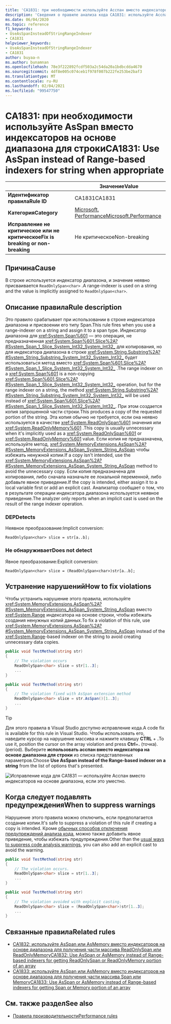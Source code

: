 ```yaml
---
title: 'CA1831: при необходимости используйте Асспан вместо индексаторов на основе диапазона для строки (анализ кода)'
description: 'Сведения о правиле анализа кода CA1831: используйте Асспан вместо индексаторов на основе диапазона для строки, если это уместно'
ms.date: 06/04/2020
ms.topic: reference
f1_keywords:
- UseAsSpanInsteadOfStringRangeIndexer
- CA1831
helpviewer_keywords:
- UseAsSpanInsteadOfStringRangeIndexer
- CA1831
author: buyaa-n
ms.author: bunamnan
ms.openlocfilehash: 78e3f222892fcdf503a2c54da20a1bdbcdda4670
ms.sourcegitcommit: 4df8e005c074ceb1f978f007b222fe253be2baf3
ms.translationtype: MT
ms.contentlocale: ru-RU
ms.lasthandoff: 02/04/2021
ms.locfileid: "99547750"
---
```

# <a name="ca1831-use-asspan-instead-of-range-based-indexers-for-string-when-appropriate"></a><span data-ttu-id="4bfc9-103">CA1831: при необходимости используйте AsSpan вместо индексаторов на основе диапазона для строки</span><span class="sxs-lookup"><span data-stu-id="4bfc9-103">CA1831: Use AsSpan instead of Range-based indexers for string when appropriate</span></span>

| | <span data-ttu-id="4bfc9-104">Значение</span><span class="sxs-lookup"><span data-stu-id="4bfc9-104">Value</span></span> |
|-|-|
| <span data-ttu-id="4bfc9-105">**Идентификатор правила**</span><span class="sxs-lookup"><span data-stu-id="4bfc9-105">**Rule ID**</span></span> |<span data-ttu-id="4bfc9-106">CA1831</span><span class="sxs-lookup"><span data-stu-id="4bfc9-106">CA1831</span></span>|
| <span data-ttu-id="4bfc9-107">**Категория**</span><span class="sxs-lookup"><span data-stu-id="4bfc9-107">**Category**</span></span> |[<span data-ttu-id="4bfc9-108">Microsoft. Performance</span><span class="sxs-lookup"><span data-stu-id="4bfc9-108">Microsoft.Performance</span></span>](performance-warnings.md)|
| <span data-ttu-id="4bfc9-109">**Исправление не критическое или не критическое**</span><span class="sxs-lookup"><span data-stu-id="4bfc9-109">**Fix is breaking or non-breaking**</span></span> |<span data-ttu-id="4bfc9-110">Не критическое</span><span class="sxs-lookup"><span data-stu-id="4bfc9-110">Non-breaking</span></span>|

## <a name="cause"></a><span data-ttu-id="4bfc9-111">Причина</span><span class="sxs-lookup"><span data-stu-id="4bfc9-111">Cause</span></span>

<span data-ttu-id="4bfc9-112">В строке используется индексатор диапазона, и значение неявно присваивается `ReadOnlySpan<char>` .</span><span class="sxs-lookup"><span data-stu-id="4bfc9-112">A range-indexer is used on a string and the value is implicitly assigned to `ReadOnlySpan<char>`.</span></span>

## <a name="rule-description"></a><span data-ttu-id="4bfc9-113">Описание правила</span><span class="sxs-lookup"><span data-stu-id="4bfc9-113">Rule description</span></span>

<span data-ttu-id="4bfc9-114">Это правило срабатывает при использовании в строке индексатора диапазона и присвоении его типу Span.</span><span class="sxs-lookup"><span data-stu-id="4bfc9-114">This rule fires when you use a range-indexer on a string and assign it to a span type.</span></span> <span data-ttu-id="4bfc9-115">Индексатор диапазона для <xref:System.Span%601> — это операция, не предназначенная <xref:System.Span%601.Slice%2A?#System_Span_1_Slice_System_Int32_System_Int32_> для копирования, но для индексатора диапазона в строке <xref:System.String.Substring%2A?#System_String_Substring_System_Int32_System_Int32_> будет использоваться метод вместо <xref:System.Span%601.Slice%2A?#System_Span_1_Slice_System_Int32_System_Int32_> .</span><span class="sxs-lookup"><span data-stu-id="4bfc9-115">The range indexer on a <xref:System.Span%601> is a non-copying <xref:System.Span%601.Slice%2A?#System_Span_1_Slice_System_Int32_System_Int32_> operation, but for the range indexer on a string, the method <xref:System.String.Substring%2A?#System_String_Substring_System_Int32_System_Int32_> will be used instead of <xref:System.Span%601.Slice%2A?#System_Span_1_Slice_System_Int32_System_Int32_>.</span></span> <span data-ttu-id="4bfc9-116">При этом создается копия запрошенной части строки.</span><span class="sxs-lookup"><span data-stu-id="4bfc9-116">This produces a copy of the requested portion of the string.</span></span> <span data-ttu-id="4bfc9-117">Эта копия обычно не требуется, если она неявно используется в качестве <xref:System.ReadOnlySpan%601> значения или <xref:System.ReadOnlyMemory%601> .</span><span class="sxs-lookup"><span data-stu-id="4bfc9-117">This copy is usually unnecessary when it's implicitly used as a <xref:System.ReadOnlySpan%601> or <xref:System.ReadOnlyMemory%601> value.</span></span> <span data-ttu-id="4bfc9-118">Если копия не предназначена, используйте метод, <xref:System.MemoryExtensions.AsSpan%2A?#System_MemoryExtensions_AsSpan_System_String_AsSpan> чтобы избежать ненужной копии.</span><span class="sxs-lookup"><span data-stu-id="4bfc9-118">If a copy isn't intended, use the <xref:System.MemoryExtensions.AsSpan%2A?#System_MemoryExtensions_AsSpan_System_String_AsSpan> method to avoid the unnecessary copy.</span></span> <span data-ttu-id="4bfc9-119">Если копия предназначена для копирования, либо сначала назначьте ее локальной переменной, либо добавьте явное приведение.</span><span class="sxs-lookup"><span data-stu-id="4bfc9-119">If the copy is intended, either assign it to a local variable first or add an explicit cast.</span></span> <span data-ttu-id="4bfc9-120">Анализатор сообщает о том, что в результате операции индексатора диапазона используется неявное приведение.</span><span class="sxs-lookup"><span data-stu-id="4bfc9-120">The analyzer only reports when an implicit cast is used on the result of the range indexer operation.</span></span>

### <a name="detects"></a><span data-ttu-id="4bfc9-121">DEP</span><span class="sxs-lookup"><span data-stu-id="4bfc9-121">Detects</span></span>

<span data-ttu-id="4bfc9-122">Неявное преобразование:</span><span class="sxs-lookup"><span data-stu-id="4bfc9-122">Implicit conversion:</span></span>

`ReadOnlySpan<char> slice = str[a..b];`

### <a name="does-not-detect"></a><span data-ttu-id="4bfc9-123">Не обнаруживает</span><span class="sxs-lookup"><span data-stu-id="4bfc9-123">Does not detect</span></span>

<span data-ttu-id="4bfc9-124">Явное преобразование:</span><span class="sxs-lookup"><span data-stu-id="4bfc9-124">Explicit conversion:</span></span>

`ReadOnlySpan<char> slice = (ReadOnlySpan<char>)str[a..b];`

## <a name="how-to-fix-violations"></a><span data-ttu-id="4bfc9-125">Устранение нарушений</span><span class="sxs-lookup"><span data-stu-id="4bfc9-125">How to fix violations</span></span>

<span data-ttu-id="4bfc9-126">Чтобы устранить нарушение этого правила, используйте <xref:System.MemoryExtensions.AsSpan%2A?#System_MemoryExtensions_AsSpan_System_String_AsSpan> вместо <xref:System.Range> индексатора на основе строки, чтобы избежать создания ненужных копий данных.</span><span class="sxs-lookup"><span data-stu-id="4bfc9-126">To fix a violation of this rule, use <xref:System.MemoryExtensions.AsSpan%2A?#System_MemoryExtensions_AsSpan_System_String_AsSpan> instead of the <xref:System.Range>-based indexer on the string to avoid creating unnecessary data copies.</span></span>

```csharp
public void TestMethod(string str)
{
    // The violation occurs
    ReadOnlySpan<char> slice = str[1..3];
    ...
}
```

```csharp
public void TestMethod(string str)
{
    // The violation fixed with AsSpan extension method
    ReadOnlySpan<char> slice = str.AsSpan()[1..3];
    ...
}
```

> [!TIP]
> <span data-ttu-id="4bfc9-127">Для этого правила в Visual Studio доступно исправление кода.</span><span class="sxs-lookup"><span data-stu-id="4bfc9-127">A code fix is available for this rule in Visual Studio.</span></span> <span data-ttu-id="4bfc9-128">Чтобы использовать его, наведите курсор на нарушение массива и нажмите клавишу **CTRL** + **.**</span><span class="sxs-lookup"><span data-stu-id="4bfc9-128">To use it, position the cursor on the array violation and press **Ctrl**+**.**</span></span> <span data-ttu-id="4bfc9-129">(точка).</span><span class="sxs-lookup"><span data-stu-id="4bfc9-129">(period).</span></span> <span data-ttu-id="4bfc9-130">Выберите **использовать асспан вместо индексатора на основе диапазона для строки** из списка представленных параметров.</span><span class="sxs-lookup"><span data-stu-id="4bfc9-130">Choose **Use AsSpan instead of the Range-based indexer on a string** from the list of options that's presented.</span></span>
>
> ![Исправление кода для CA1831 — используйте Асспан вместо индексаторов на основе диапазона, если это уместно.](media/ca1831_codefix.png)

## <a name="when-to-suppress-warnings"></a><span data-ttu-id="4bfc9-132">Когда следует подавлять предупреждения</span><span class="sxs-lookup"><span data-stu-id="4bfc9-132">When to suppress warnings</span></span>

<span data-ttu-id="4bfc9-133">Нарушение этого правила можно отключить, если предполагается создание копии.</span><span class="sxs-lookup"><span data-stu-id="4bfc9-133">It's safe to suppress a violation of this rule if creating a copy is intended.</span></span> <span data-ttu-id="4bfc9-134">Кроме [обычных способов отключения предупреждений анализа кода](/visualstudio/code-quality/use-roslyn-analyzers#suppress-violations), можно также добавить явное приведение, чтобы избежать предупреждения.</span><span class="sxs-lookup"><span data-stu-id="4bfc9-134">Other than the [usual ways to suppress code analysis warnings](/visualstudio/code-quality/use-roslyn-analyzers#suppress-violations), you can also add an explicit cast to avoid the warning.</span></span>

```csharp
public void TestMethod(string str)
{
    // The violation occurs.
    ReadOnlySpan<char> slice = str[1..3];
    ...
}
```

```csharp
public void TestMethod(string str)
{
    // The violation avoided with explicit casting.
    ReadOnlySpan<char> slice = (ReadOnlySpan<char>)str[1..3];
    ...
}
```

## <a name="related-rules"></a><span data-ttu-id="4bfc9-135">Связанные правила</span><span class="sxs-lookup"><span data-stu-id="4bfc9-135">Related rules</span></span>

- [<span data-ttu-id="4bfc9-136">CA1832: используйте AsSpan или AsMemory вместо индексаторов на основе диапазона для получения части массива ReadOnlySpan или ReadOnlyMemory</span><span class="sxs-lookup"><span data-stu-id="4bfc9-136">CA1832: Use AsSpan or AsMemory instead of Range-based indexers for getting ReadOnlySpan or ReadOnlyMemory portion of an array</span></span>](ca1832.md)
- [<span data-ttu-id="4bfc9-137">CA1833: используйте AsSpan или AsMemory вместо индексаторов на основе диапазона для получения части массива Span или Memory</span><span class="sxs-lookup"><span data-stu-id="4bfc9-137">CA1833: Use AsSpan or AsMemory instead of Range-based indexers for getting Span or Memory portion of an array</span></span>](ca1833.md)

## <a name="see-also"></a><span data-ttu-id="4bfc9-138">См. также раздел</span><span class="sxs-lookup"><span data-stu-id="4bfc9-138">See also</span></span>

- [<span data-ttu-id="4bfc9-139">Правила производительности</span><span class="sxs-lookup"><span data-stu-id="4bfc9-139">Performance rules</span></span>](performance-warnings.md)
